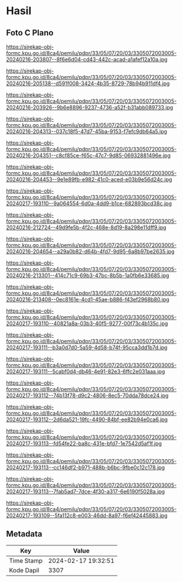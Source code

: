 # Hasil

## Foto C Plano

https://sirekap-obj-formc.kpu.go.id/8ca4/pemilu/pdpr/33/05/07/20/03/3305072003005-20240216-203807--8f6e6d04-cd43-442c-acad-a1afef12a10a.jpg

https://sirekap-obj-formc.kpu.go.id/8ca4/pemilu/pdpr/33/05/07/20/03/3305072003005-20240216-205138--d591f008-3424-4b35-8729-78b94b911df4.jpg

https://sirekap-obj-formc.kpu.go.id/8ca4/pemilu/pdpr/33/05/07/20/03/3305072003005-20240216-203926--9b6e8896-9237-4736-a52f-b31abb089733.jpg

https://sirekap-obj-formc.kpu.go.id/8ca4/pemilu/pdpr/33/05/07/20/03/3305072003005-20240216-204313--037c18f5-47d7-45ba-9153-f7efc9db64a5.jpg

https://sirekap-obj-formc.kpu.go.id/8ca4/pemilu/pdpr/33/05/07/20/03/3305072003005-20240216-204351--c8cf85ce-f65c-47c7-9d85-06932881496e.jpg

https://sirekap-obj-formc.kpu.go.id/8ca4/pemilu/pdpr/33/05/07/20/03/3305072003005-20240216-204453--9e1e89fb-e982-41c0-aced-e03b9e56d24c.jpg

https://sirekap-obj-formc.kpu.go.id/8ca4/pemilu/pdpr/33/05/07/20/03/3305072003005-20240217-193110--9a064554-6d0a-4dd9-b1ce-682893bcd38c.jpg

https://sirekap-obj-formc.kpu.go.id/8ca4/pemilu/pdpr/33/05/07/20/03/3305072003005-20240216-212724--49d9fe5b-4f2c-468e-8d19-8a298e11dff9.jpg

https://sirekap-obj-formc.kpu.go.id/8ca4/pemilu/pdpr/33/05/07/20/03/3305072003005-20240216-204654--a29a0b82-d64b-4fd7-9d95-6a8b97be2635.jpg

https://sirekap-obj-formc.kpu.go.id/8ca4/pemilu/pdpr/33/05/07/20/03/3305072003005-20240216-213301--414c71c9-69b3-47bc-8b5b-1a0fb6e33685.jpg

https://sirekap-obj-formc.kpu.go.id/8ca4/pemilu/pdpr/33/05/07/20/03/3305072003005-20240216-213408--0ec8161e-4cd1-45ae-b886-f43ef2968b80.jpg

https://sirekap-obj-formc.kpu.go.id/8ca4/pemilu/pdpr/33/05/07/20/03/3305072003005-20240217-193110--40821a8a-03b3-40f5-9277-00f73c4b135c.jpg

https://sirekap-obj-formc.kpu.go.id/8ca4/pemilu/pdpr/33/05/07/20/03/3305072003005-20240217-193111--b3a0d7d0-5a59-4d58-b74f-95cca3dd1b7d.jpg

https://sirekap-obj-formc.kpu.go.id/8ca4/pemilu/pdpr/33/05/07/20/03/3305072003005-20240217-193111--5cabf0d4-db46-4e91-82e3-6ffc2e031aaa.jpg

https://sirekap-obj-formc.kpu.go.id/8ca4/pemilu/pdpr/33/05/07/20/03/3305072003005-20240217-193112--74b13f78-d9c2-4806-8ec5-70dda78dce24.jpg

https://sirekap-obj-formc.kpu.go.id/8ca4/pemilu/pdpr/33/05/07/20/03/3305072003005-20240217-193112--2d6da521-19fc-4490-84bf-ee82b94e0ca6.jpg

https://sirekap-obj-formc.kpu.go.id/8ca4/pemilu/pdpr/33/05/07/20/03/3305072003005-20240217-193113--fd54fe22-ba8c-431e-bfd7-1e7542d5af1f.jpg

https://sirekap-obj-formc.kpu.go.id/8ca4/pemilu/pdpr/33/05/07/20/03/3305072003005-20240217-193113--cc146df2-b971-488b-b6bc-9fbe0c12c178.jpg

https://sirekap-obj-formc.kpu.go.id/8ca4/pemilu/pdpr/33/05/07/20/03/3305072003005-20240217-193113--7fab5ad7-7dce-4f30-a317-6e6190f5028a.jpg

https://sirekap-obj-formc.kpu.go.id/8ca4/pemilu/pdpr/33/05/07/20/03/3305072003005-20240217-193109--5fa112c8-e003-46dd-8a97-f6ef42445883.jpg


## Metadata

| Key        | Value               |
| ---------- | ------------------- |
| Time Stamp | 2024-02-17 19:32:51 |
| Kode Dapil | 3307                |



